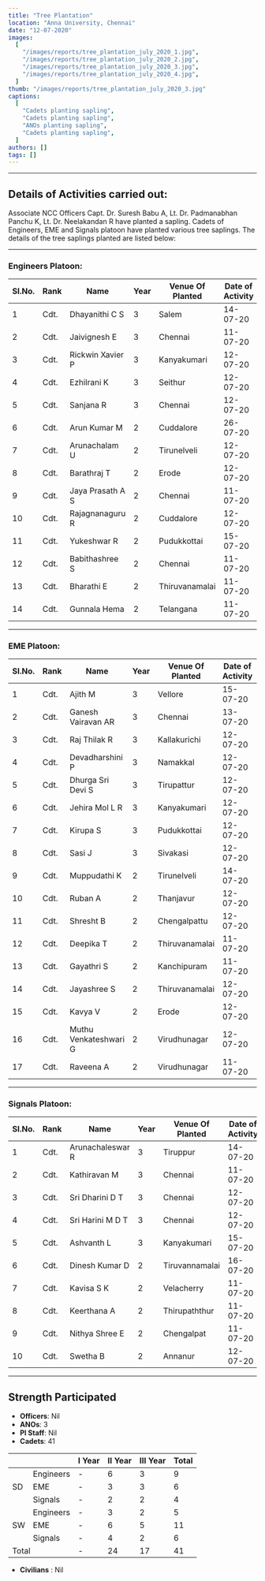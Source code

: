 ```yaml
---
title: "Tree Plantation"
location: "Anna University, Chennai"
date: "12-07-2020"
images:
  [
    "/images/reports/tree_plantation_july_2020_1.jpg",
    "/images/reports/tree_plantation_july_2020_2.jpg",
    "/images/reports/tree_plantation_july_2020_3.jpg",
    "/images/reports/tree_plantation_july_2020_4.jpg",
  ]
thumb: "/images/reports/tree_plantation_july_2020_3.jpg"
captions:
  [
    "Cadets planting sapling",
    "Cadets planting sapling",
    "ANOs planting sapling",
    "Cadets planting sapling",
  ]
authors: []
tags: []
---
```


---

## Details of Activities carried out:

Associate NCC Officers Capt. Dr. Suresh Babu A, Lt. Dr. Padmanabhan Panchu K,
Lt. Dr. Neelakandan R have planted a sapling. Cadets of Engineers, EME and Signals
platoon have planted various tree saplings. The details of the tree saplings planted are listed
below:

---

### Engineers Platoon:

<table>
    <thead>
        <tr>
            <th>SI.No.</th>
            <th>Rank</th>
            <th>Name</th>
            <th>Year</th>
            <th>Venue Of Planted</th>
            <th>Date of Activity</th>
            <th>Name of Sapling</th>
            <th>No. of Saplings</th>
        </tr>
    </thead>
    <tbody>
        <tr>
            <td>1</td>
            <td>Cdt.</td>
            <td>Dhayanithi C S</td>
            <td>3</td>
            <td>Salem</td>
            <td>14-07-20</td>
            <td>Sapodila</td>
            <td>1</td>
        </tr>
         <tr>
            <td>2</td>
            <td>Cdt.</td>
            <td>Jaivignesh E</td>
            <td>3</td>
            <td>Chennai</td>
            <td>11-07-20</td>
            <td>Curry Leaves</td>
            <td>1</td>
        </tr>
         <tr>
            <td>3</td>
            <td>Cdt.</td>
            <td>Rickwin Xavier P</td>
            <td>3</td>
            <td>Kanyakumari</td>
            <td>12-07-20</td>
            <td>Neem</td>
            <td>1</td>
        </tr>
        <tr>
            <td>4</td>
            <td>Cdt.</td>
            <td>Ezhilrani K</td>
            <td>3</td>
            <td>Seithur</td>
            <td>12-07-20</td>
            <td>Almond</td>
            <td>1</td>
        </tr>
        <tr>
            <td>5</td>
            <td>Cdt.</td>
            <td>Sanjana R</td>
            <td>3</td>
            <td>Chennai</td>
            <td>12-07-20</td>
            <td>Guava</td>
            <td>1</td>
        </tr>
        <tr>
            <td>6</td>
            <td>Cdt.</td>
            <td>Arun Kumar M</td>
            <td>2</td>
            <td>Cuddalore</td>
            <td>26-07-20</td>
            <td>Madrasthorn</td>
            <td>1</td>
        </tr>
        <tr>
            <td>7</td>
            <td>Cdt.</td>
            <td>Arunachalam U</td>
            <td>2</td>
            <td>Tirunelveli</td>
            <td>12-07-20</td>
            <td>Neem</td>
            <td>2</td>
        </tr>
        <tr>
            <td>8</td>
            <td>Cdt.</td>
            <td>Barathraj T</td>
            <td>2</td>
            <td>Erode</td>
            <td>12-07-20</td>
            <td>Banana</td>
            <td>1</td>
        </tr>
        <tr>
            <td>9</td>
            <td>Cdt.</td>
            <td>Jaya Prasath A S</td>
            <td>2</td>
            <td>Chennai</td>
            <td>11-07-20</td>
            <td>Almond</td>
            <td>1</td>
        </tr>
        <tr>
            <td>10</td>
            <td>Cdt.</td>
            <td>Rajagnanaguru R</td>
            <td>2</td>
            <td>Cuddalore</td>
            <td>12-07-20</td>
            <td>Mango</td>
            <td>2</td>
        </tr>
        <tr>
            <td>11</td>
            <td>Cdt.</td>
            <td>Yukeshwar R</td>
            <td>2</td>
            <td>Pudukkottai</td>
            <td>15-07-20</td>
            <td>Guava</td>
            <td>1</td>
        </tr>
        <tr>
            <td>12</td>
            <td>Cdt.</td>
            <td>Babithashree S</td>
            <td>2</td>
            <td>Chennai</td>
            <td>11-07-20</td>
            <td>Neem</td>
            <td>1</td>
        </tr>
        <tr>
            <td>13</td>
            <td>Cdt.</td>
            <td>Bharathi E</td>
            <td>2</td>
            <td>Thiruvanamalai</td>
            <td>11-07-20</td>
            <td>Lentils</td>
            <td>2</td>
        </tr>
        <tr>
            <td>14</td>
            <td>Cdt.</td>
            <td>Gunnala Hema</td>
            <td>2</td>
            <td>Telangana</td>
            <td>11-07-20</td>
            <td>Hibiscus</td>
            <td>1</td>
        </tr>
        <tr>
        </tr>
    </tbody>
</table>

---

### EME Platoon:

<table>
    <thead>
        <tr>
            <th>SI.No.</th>
            <th>Rank</th>
            <th>Name</th>
            <th>Year</th>
            <th>Venue Of Planted</th>
            <th>Date of Activity</th>
            <th>Name of Sapling</th>
            <th>No. of Saplings</th>
        </tr>
    </thead>
    <tbody>
        <tr>
            <td>1</td>
            <td>Cdt.</td>
            <td>Ajith M</td>
            <td>3</td>
            <td>Vellore</td>
            <td>15-07-20</td>
            <td>Camphor</td>
            <td>1</td>
        </tr>
         <tr>
            <td>2</td>
            <td>Cdt.</td>
            <td>Ganesh Vairavan AR</td>
            <td>3</td>
            <td>Chennai</td>
            <td>13-07-20</td>
            <td>Mango</td>
            <td>1</td>
        </tr>
         <tr>
            <td>3</td>
            <td>Cdt.</td>
            <td>Raj Thilak R</td>
            <td>3</td>
            <td>Kallakurichi</td>
            <td>12-07-20</td>
            <td>Sunberry</td>
            <td>1</td>
        </tr>
        <tr>
            <td>4</td>
            <td>Cdt.</td>
            <td>Devadharshini P</td>
            <td>3</td>
            <td>Namakkal</td>
            <td>12-07-20</td>
            <td>Hibiscus</td>
            <td>1</td>
        </tr>
        <tr>
            <td>5</td>
            <td>Cdt.</td>
            <td>Dhurga Sri Devi S</td>
            <td>3</td>
            <td>Tirupattur</td>
            <td>12-07-20</td>
            <td>Curry Leaf</td>
            <td>1</td>
        </tr>
        <tr>
            <td>6</td>
            <td>Cdt.</td>
            <td>Jehira Mol L R</td>
            <td>3</td>
            <td>Kanyakumari</td>
            <td>12-07-20</td>
            <td>Guava</td>
            <td>1</td>
        </tr>
        <tr>
            <td>7</td>
            <td>Cdt.</td>
            <td>Kirupa S</td>
            <td>3</td>
            <td>Pudukkottai</td>
            <td>12-07-20</td>
            <td>Lentils</td>
            <td>1</td>
        </tr>
        <tr>
            <td>8</td>
            <td>Cdt.</td>
            <td>Sasi J</td>
            <td>3</td>
            <td>Sivakasi</td>
            <td>12-07-20</td>
            <td>Mango</td>
            <td>1</td>
        </tr>
        <tr>
            <td>9</td>
            <td>Cdt.</td>
            <td>Muppudathi K</td>
            <td>2</td>
            <td>Tirunelveli</td>
            <td>14-07-20</td>
            <td>Lemon</td>
            <td>1</td>
        </tr>
        <tr>
            <td>10</td>
            <td>Cdt.</td>
            <td>Ruban A</td>
            <td>2</td>
            <td>Thanjavur</td>
            <td>12-07-20</td>
            <td>Mango</td>
            <td>1</td>
        </tr>
        <tr>
            <td>11</td>
            <td>Cdt.</td>
            <td>Shresht B</td>
            <td>2</td>
            <td>Chengalpattu</td>
            <td>12-07-20</td>
            <td>Pomegranate</td>
            <td>1</td>
        </tr>
        <tr>
            <td>12</td>
            <td>Cdt.</td>
            <td>Deepika T</td>
            <td>2</td>
            <td>Thiruvanamalai</td>
            <td>11-07-20</td>
            <td>Lemon Tree</td>
            <td>1</td>
        </tr>
        <tr>
            <td>13</td>
            <td>Cdt.</td>
            <td>Gayathri S</td>
            <td>2</td>
            <td>Kanchipuram</td>
            <td>11-07-20</td>
            <td>Gossipyum</td>
            <td>1</td>
        </tr>
        <tr>
            <td>14</td>
            <td>Cdt.</td>
            <td>Jayashree S</td>
            <td>2</td>
            <td>Thiruvanamalai</td>
            <td>12-07-20</td>
            <td>Periwrinkle</td>
            <td>1</td>
        </tr>
        <tr>
            <td>15</td>
            <td>Cdt.</td>
            <td>Kavya V</td>
            <td>2</td>
            <td>Erode</td>
            <td>12-07-20</td>
            <td>Mango</td>
            <td>1</td>
        </tr>
        <tr>
            <td>16</td>
            <td>Cdt.</td>
            <td>Muthu
Venkateshwari G</td>
            <td>2</td>
            <td>Virudhunagar</td>
            <td>12-07-20</td>
            <td>Mango</td>
            <td>1</td>
        </tr>
        <tr>
            <td>17</td>
            <td>Cdt.</td>
            <td>Raveena A</td>
            <td>2</td>
            <td>Virudhunagar</td>
            <td>11-07-20</td>
            <td>Mango</td>
            <td>1</td>
        </tr>
        <tr>
        </tr>
    </tbody>
</table>

---

### Signals Platoon:

<table>
    <thead>
        <tr>
            <th>SI.No.</th>
            <th>Rank</th>
            <th>Name</th>
            <th>Year</th>
            <th>Venue Of Planted</th>
            <th>Date of Activity</th>
            <th>Name of Sapling</th>
            <th>No. of Saplings</th>
        </tr>
    </thead>
    <tbody>
        <tr>
            <td>1</td>
            <td>Cdt.</td>
            <td>Arunachaleswar R</td>
            <td>3</td>
            <td>Tiruppur</td>
            <td>14-07-20</td>
            <td>Mango</td>
            <td>1</td>
        </tr>
         <tr>
            <td>2</td>
            <td>Cdt.</td>
            <td>Kathiravan M</td>
            <td>3</td>
            <td>Chennai</td>
            <td>11-07-20</td>
            <td>Mango</td>
            <td>1</td>
        </tr>
         <tr>
            <td>3</td>
            <td>Cdt.</td>
            <td>Sri Dharini D T</td>
            <td>3</td>
            <td>Chennai</td>
            <td>12-07-20</td>
            <td>Neem</td>
            <td>1</td>
        </tr>
        <tr>
            <td>4</td>
            <td>Cdt.</td>
            <td>Sri Harini M D T</td>
            <td>3</td>
            <td>Chennai</td>
            <td>12-07-20</td>
            <td>Neem</td>
            <td>1</td>
        </tr>
        <tr>
            <td>5</td>
            <td>Cdt.</td>
            <td>Ashvanth L</td>
            <td>3</td>
            <td>Kanyakumari</td>
            <td>15-07-20</td>
            <td>Coconut</td>
            <td>1</td>
        </tr>
        <tr>
            <td>6</td>
            <td>Cdt.</td>
            <td>Dinesh Kumar D</td>
            <td>2</td>
            <td>Tiruvannamalai</td>
            <td>16-07-20</td>
            <td>Guava</td>
            <td>1</td>
        </tr>
        <tr>
            <td>7</td>
            <td>Cdt.</td>
            <td>Kavisa S K</td>
            <td>2</td>
            <td>Velacherry</td>
            <td>11-07-20</td>
            <td>Mango</td>
            <td>2</td>
        </tr>
        <tr>
            <td>8</td>
            <td>Cdt.</td>
            <td>Keerthana A</td>
            <td>2</td>
            <td>Thirupaththur</td>
            <td>11-07-20</td>
            <td>Hisbiscus</td>
            <td>1</td>
        </tr>
        <tr>
            <td>9</td>
            <td>Cdt.</td>
            <td>Nithya Shree E</td>
            <td>2</td>
            <td>Chengalpat</td>
            <td>11-07-20</td>
            <td>Neem</td>
            <td>3</td>
        </tr>
        <tr>
            <td>10</td>
            <td>Cdt.</td>
            <td>Swetha B</td>
            <td>2</td>
            <td>Annanur</td>
            <td>12-07-20</td>
            <td>Hibiscus</td>
            <td>1</td>
        </tr>
        <tr>
        </tr>
    </tbody>
</table>

---

## Strength Participated

- **Officers**: Nil
- **ANOs**: 3
- **PI Staff**: Nil
- **Cadets**: 41

<table>
    <thead>
        <tr>
            <th></th>
            <th></th>
            <th>I Year</th>
            <th>II Year</th>
            <th>III Year</th>
            <th>Total</th>
        </tr>
    </thead>
    <tbody>
        <tr>
            <td rowspan="4">SD</td>
        </tr>
        <tr>
            <td>Engineers</td>
            <td>-</td>
            <td>6</td>
            <td>3</td>
            <td>9</td>
        </tr>
        <tr>
            <td>EME</td>
            <td>-</td>
            <td>3</td>
            <td>3</td>
            <td>6</td>
        </tr>
        <tr>
            <td>Signals</td>
            <td>-</td>
            <td>2</td>
            <td>2</td>
            <td>4</td>
        </tr>
        <tr>
            <td rowspan="4">SW</td>
        </tr>
        <tr>
            <td>Engineers</td>
            <td>-</td>
            <td>3</td>
            <td>2</td>
            <td>5</td>
        </tr>
        <tr>
            <td>EME</td>
            <td>-</td>
            <td>6</td>
            <td>5</td>
            <td>11</td>
        </tr>
        <tr>
            <td>Signals</td>
            <td>-</td>
            <td>4</td>
            <td>2</td>
            <td>6</td>
        </tr>
        <tr>
            <td colspan="2">Total</td>
            <td>-</td>
            <td>24</td>
            <td>17</td>
            <td>41</td>
        </tr>
        <tr>
        </tr>
    </tbody>
</table>

- **Civilians** : Nil
